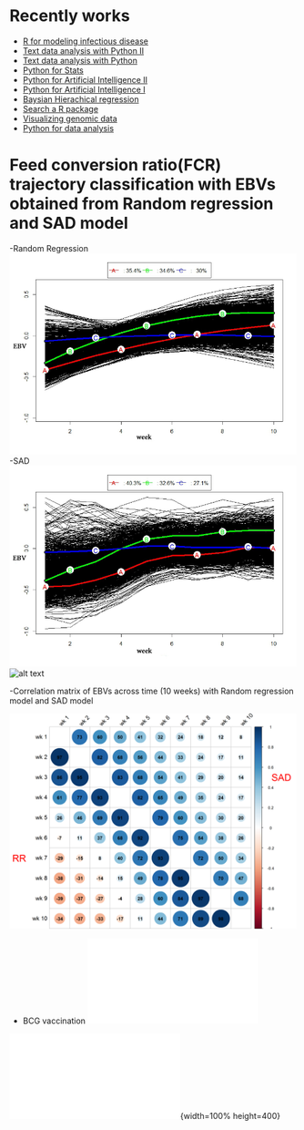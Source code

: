 # Recently works
- [R for modeling infectious disease](https://github.com/vanhungtran/My-work/blob/master/Model_infection.md)
- [Text data analysis with Python II](https://github.com/vanhungtran/My-work/blob/master/Text%20analysis%20with%20Python%20II.ipynb)
- [Text data analysis with Python](https://github.com/vanhungtran/My-work/blob/master/Text%20analysis%20with%20Python.ipynb)
- [Python for Stats](https://github.com/vanhungtran/My-work/blob/master/Simple%20stat%20with%20Python.ipynb)
- [Python for Artificial Intelligence II](https://github.com/vanhungtran/My-work/blob/master/AI%202.ipynb)
- [Python for Artificial Intelligence I](https://github.com/vanhungtran/My-work/blob/master/Artificial%20Intelligence%20PYTHON%201.ipynb)
- [Baysian Hierachical regression](https://github.com/vanhungtran/My-work/blob/master/Bayesian%20Hierachical.ipynb)
- [Search a R package](searchRpackage.md)
- [Visualizing genomic data](https://github.com/vanhungtran/Visualizing-genomic-data/blob/master/Rbioinfor1.md)
- [Python for data analysis](https://github.com/vanhungtran/My-work/blob/master/python%20essential%20for%20data%20analysis.ipynb)







# Feed conversion ratio(FCR) trajectory classification with EBVs obtained from Random regression and SAD model



-Random Regression 
![alt text](https://github.com/vanhungtran/My-work/blob/master/RR_corect_unit.jpg)
-SAD
![alt text](https://github.com/vanhungtran/My-work/blob/master/traj_SAD_06.jpg)
![alt text](https://github.com/vanhungtran/My-work/blob/master/my.gif)



-Correlation matrix of EBVs across time (10 weeks) with Random regression model and SAD model

![alt text](https://github.com/vanhungtran/My-work/blob/master/corr1509.png)


- BCG vaccination
![Alt](solution_exercise.pdf)

![Alt](solution_exercise.pdf){width=100% height=400}







